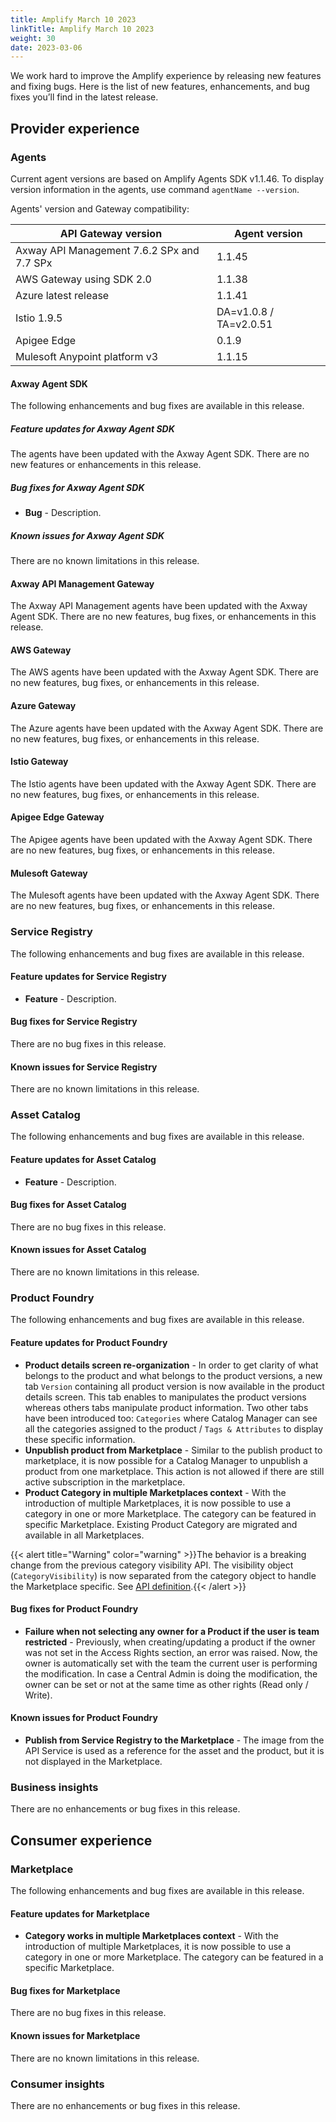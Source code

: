 ```yaml
---
title: Amplify March 10 2023
linkTitle: Amplify March 10 2023
weight: 30
date: 2023-03-06
---
```

We work hard to improve the Amplify experience by releasing new features and fixing bugs. Here is the list of new features, enhancements, and bug fixes you’ll find in the latest release.

## Provider experience

### Agents

Current agent versions are based on Amplify Agents SDK v1.1.46. To display version information in the agents, use command `agentName --version`.

Agents' version and Gateway compatibility:

| API Gateway version                        | Agent version          |
|--------------------------------------------|------------------------|
| Axway API Management 7.6.2 SPx and 7.7 SPx | 1.1.45                 |
| AWS Gateway using SDK 2.0                  | 1.1.38                 |
| Azure latest release                       | 1.1.41                 |
| Istio 1.9.5                                | DA=v1.0.8 / TA=v2.0.51 |
| Apigee Edge                                | 0.1.9                  |
| Mulesoft Anypoint platform v3              | 1.1.15                 |

#### Axway Agent SDK

The following enhancements and bug fixes are available in this release.

##### Feature updates for Axway Agent SDK

The agents have been updated with the Axway Agent SDK. There are no new features or enhancements in this release.

##### Bug fixes for Axway Agent SDK

* **Bug** - Description.

##### Known issues for Axway Agent SDK

There are no known limitations in this release.

#### Axway API Management Gateway

The Axway API Management agents have been updated with the Axway Agent SDK. There are no new features, bug fixes, or enhancements in this release.

#### AWS Gateway

The AWS agents have been updated with the Axway Agent SDK. There are no new features, bug fixes, or enhancements in this release.

#### Azure Gateway

The Azure agents have been updated with the Axway Agent SDK. There are no new features, bug fixes, or enhancements in this release.

#### Istio Gateway

The Istio agents have been updated with the Axway Agent SDK. There are no new features, bug fixes, or enhancements in this release.

#### Apigee Edge Gateway

The Apigee agents have been updated with the Axway Agent SDK. There are no new features, bug fixes, or enhancements in this release.

#### Mulesoft Gateway

The Mulesoft agents have been updated with the Axway Agent SDK. There are no new features, bug fixes, or enhancements in this release.

### Service Registry

The following enhancements and bug fixes are available in this release.

#### Feature updates for Service Registry

* **Feature** - Description.

#### Bug fixes for Service Registry

There are no bug fixes in this release.

#### Known issues for Service Registry

There are no known limitations in this release.

### Asset Catalog

The following enhancements and bug fixes are available in this release.

#### Feature updates for Asset Catalog

* **Feature** - Description.

#### Bug fixes for Asset Catalog

There are no bug fixes in this release.

#### Known issues for Asset Catalog

There are no known limitations in this release.

### Product Foundry

The following enhancements and bug fixes are available in this release.

#### Feature updates for Product Foundry

* **Product details screen re-organization** - In order to get clarity of what belongs to the product and what belongs to the product versions, a new tab `Version` containing all product version is now available in the product details screen. This tab enables to manipulates the product versions whereas others tabs manipulate product information. Two other tabs have been introduced too: `Categories` where Catalog Manager can see all the categories assigned to the product / `Tags & Attributes` to display these specific information.
* **Unpublish product from Marketplace** - Similar to the publish product to marketplace, it is now possible for a Catalog Manager to unpublish a product from one marketplace. This action is not allowed if there are still active subscription in the marketplace.
* **Product Category in multiple Marketplaces context** - With the introduction of multiple Marketplaces, it is now possible to use a category in one or more Marketplace. The category can be featured in specific Marketplace. Existing Product Category are migrated and available in all Marketplaces.

{{< alert title="Warning" color="warning" >}}The behavior is a breaking change from the previous category visibility API. The visibility object (`CategoryVisibility`) is now separated from the category object to handle the Marketplace specific. See [API definition](https://apicentral.axway.com/apis/docs).{{< /alert >}}

#### Bug fixes for Product Foundry

* **Failure when not selecting any owner for a Product if the user is team restricted** - Previously, when creating/updating a product if the owner was not set in the Access Rights section, an error was raised. Now, the owner is automatically set with the team the current user is performing the modification. In case a Central Admin is doing the modification, the owner can be set or not at the same time as other rights (Read only / Write).

#### Known issues for Product Foundry

* **Publish from Service Registry to the Marketplace** - The image from the API Service is used as a reference for the asset and the product, but it is not displayed in the Marketplace.

### Business insights

There are no enhancements or bug fixes in this release.

## Consumer experience

### Marketplace

The following enhancements and bug fixes are available in this release.

#### Feature updates for Marketplace

* **Category works in multiple Marketplaces context** - With the introduction of multiple Marketplaces, it is now possible to use a category in one or more Marketplace. The category can be featured in a specific Marketplace.

#### Bug fixes for Marketplace

There are no bug fixes in this release.

#### Known issues for Marketplace

There are no known limitations in this release.

### Consumer insights

There are no enhancements or bug fixes in this release.
